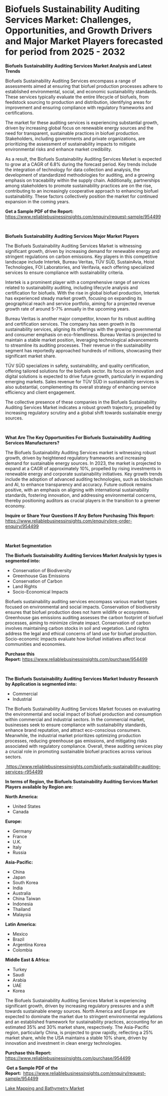 <p><h1>Biofuels Sustainability Auditing Services Market: Challenges, Opportunities, and Growth Drivers and Major Market Players forecasted for period from 2025 - 2032</h1></p><p><strong>Biofuels Sustainability Auditing Services Market Analysis and Latest Trends</strong></p>
<p><p>Biofuels Sustainability Auditing Services encompass a range of assessments aimed at ensuring that biofuel production processes adhere to established environmental, social, and economic sustainability standards. These services typically evaluate the entire lifecycle of biofuels, from feedstock sourcing to production and distribution, identifying areas for improvement and ensuring compliance with regulatory frameworks and certifications. </p><p>The market for these auditing services is experiencing substantial growth, driven by increasing global focus on renewable energy sources and the need for transparent, sustainable practices in biofuel production. Stakeholders, including governments and private organizations, are prioritizing the assessment of sustainability impacts to mitigate environmental risks and enhance market credibility. </p><p>As a result, the Biofuels Sustainability Auditing Services Market is expected to grow at a CAGR of 6.8% during the forecast period. Key trends include the integration of technology for data collection and analysis, the development of standardized methodologies for auditing, and a growing emphasis on traceability within the supply chain. Additionally, partnerships among stakeholders to promote sustainability practices are on the rise, contributing to an increasingly cooperative approach to enhancing biofuel sustainability. These factors collectively position the market for continued expansion in the coming years.</p></p>
<p><strong>Get a Sample PDF of the Report:&nbsp;</strong> <a href="https://www.reliablebusinessinsights.com/enquiry/request-sample/954499?utm_campaign=2274&utm_medium=2&utm_source=Github&utm_content=ia&utm_term=07032025&utm_id=biofuels-sustainability-auditing-services">https://www.reliablebusinessinsights.com/enquiry/request-sample/954499</a></p>
<p>&nbsp;</p>
<p><strong>Biofuels Sustainability Auditing Services Major Market Players</strong></p>
<p><p>The Biofuels Sustainability Auditing Services Market is witnessing significant growth, driven by increasing demand for renewable energy and stringent regulations on carbon emissions. Key players in this competitive landscape include Intertek, Bureau Veritas, TÜV SÜD, SustainAvia, Hoist Technologies, FOI Laboratories, and Verifavia, each offering specialized services to ensure compliance with sustainability criteria.</p><p>Intertek is a prominent player with a comprehensive range of services related to sustainability auditing, including lifecycle analysis and certification for biofuels. With the rise in global biofuel production, Intertek has experienced steady market growth, focusing on expanding its geographical reach and service portfolio, aiming for a projected revenue growth rate of around 5-7% annually in the upcoming years.</p><p>Bureau Veritas is another major competitor, known for its robust auditing and certification services. The company has seen growth in its sustainability services, aligning its offerings with the growing governmental and consumer emphasis on eco-friendliness. Bureau Veritas is projected to maintain a stable market position, leveraging technological advancements to streamline its auditing processes. Their revenue in the sustainability segment has reportedly approached hundreds of millions, showcasing their significant market share.</p><p>TÜV SÜD specializes in safety, sustainability, and quality certification, offering tailored solutions for the biofuels sector. Its focus on innovation and digital solutions is expected to drive future growth, particularly in expanding emerging markets. Sales revenue for TÜV SÜD in sustainability services is also substantial, complementing its overall strategy of enhancing service efficiency and client engagement.</p><p>The collective presence of these companies in the Biofuels Sustainability Auditing Services Market indicates a robust growth trajectory, propelled by increasing regulatory scrutiny and a global shift towards sustainable energy sources.</p></p>
<p>&nbsp;</p>
<p><strong>What Are The Key Opportunities For Biofuels Sustainability Auditing Services Manufacturers?</strong></p>
<p><p>The Biofuels Sustainability Auditing Services market is witnessing robust growth, driven by heightened regulatory frameworks and increasing demand for sustainable energy sources. In 2023, the market is projected to expand at a CAGR of approximately 10%, propelled by rising investments in renewable energy and corporate sustainability initiatives. Key growth trends include the adoption of advanced auditing technologies, such as blockchain and AI, to enhance transparency and accuracy. Future outlook remains positive, with an emphasis on aligning with international sustainability standards, fostering innovation, and addressing environmental concerns, thereby positioning auditors as crucial players in the transition to a greener economy.</p></p>
<p><strong>Inquire or Share Your Questions If Any Before Purchasing This Report:</strong> <a href="https://www.reliablebusinessinsights.com/enquiry/pre-order-enquiry/954499?utm_campaign=2274&utm_medium=2&utm_source=Github&utm_content=ia&utm_term=07032025&utm_id=biofuels-sustainability-auditing-services">https://www.reliablebusinessinsights.com/enquiry/pre-order-enquiry/954499</a></p>
<p>&nbsp;</p>
<p><strong>Market Segmentation</strong></p>
<p><strong>The Biofuels Sustainability Auditing Services Market Analysis by types is segmented into:</strong></p>
<p><ul><li>Conservation of Biodiversity</li><li>Greenhouse Gas Emissions</li><li>Conservation of Carbon</li><li>Land Rights</li><li>Socio-Economical Impacts</li></ul></p>
<p><p>Biofuels sustainability auditing services encompass various market types focused on environmental and social impacts. Conservation of biodiversity ensures that biofuel production does not harm wildlife or ecosystems. Greenhouse gas emissions auditing assesses the carbon footprint of biofuel processes, aiming to minimize climate impact. Conservation of carbon involves maintaining carbon stocks in soil and vegetation. Land rights address the legal and ethical concerns of land use for biofuel production. Socio-economic impacts evaluate how biofuel initiatives affect local communities and economies.</p></p>
<p><strong>Purchase this Report:&nbsp;</strong><a href="https://www.reliablebusinessinsights.com/purchase/954499?utm_campaign=2274&utm_medium=2&utm_source=Github&utm_content=ia&utm_term=07032025&utm_id=biofuels-sustainability-auditing-services">https://www.reliablebusinessinsights.com/purchase/954499</a></p>
<p>&nbsp;</p>
<p><strong>The Biofuels Sustainability Auditing Services Market Industry Research by Application is segmented into:</strong></p>
<p><ul><li>Commercial</li><li>Industrial</li></ul></p>
<p><p>The Biofuels Sustainability Auditing Services Market focuses on evaluating the environmental and social impact of biofuel production and consumption within commercial and industrial sectors. In the commercial market, businesses seek to ensure compliance with sustainability standards, enhance brand reputation, and attract eco-conscious consumers. Meanwhile, the industrial market prioritizes optimizing production processes, reducing greenhouse gas emissions, and mitigating risks associated with regulatory compliance. Overall, these auditing services play a crucial role in promoting sustainable biofuel practices across various sectors.</p></p>
<p><a href="https://www.reliablebusinessinsights.com/biofuels-sustainability-auditing-services-r954499?utm_campaign=2274&utm_medium=2&utm_source=Github&utm_content=ia&utm_term=07032025&utm_id=biofuels-sustainability-auditing-services">&nbsp;https://www.reliablebusinessinsights.com/biofuels-sustainability-auditing-services-r954499</a></p>
<p><strong>In terms of Region, the Biofuels Sustainability Auditing Services Market Players available by Region are:</strong></p>
<p>
    <p> <strong> North America: </strong>
        <ul>
            <li>United States</li>
            <li>Canada</li>
        </ul>
        </p> 
    <p> <strong> Europe: </strong>
        <ul>
            <li>Germany</li>
            <li>France</li>
            <li>U.K.</li>
            <li>Italy</li>
            <li>Russia</li>
        </ul>
        </p> 
    <p> <strong> Asia-Pacific: </strong>
        <ul>
            <li>China</li>
            <li>Japan</li>
            <li>South Korea</li>
            <li>India</li>
            <li>Australia</li>
            <li>China Taiwan</li>
            <li>Indonesia</li>
            <li>Thailand</li>
            <li>Malaysia</li>
        </ul>
        </p> 
    <p> <strong> Latin America: </strong>
        <ul>
            <li>Mexico</li>
            <li>Brazil</li>
            <li>Argentina Korea</li>
            <li>Colombia</li>
        </ul>
        </p> 
    <p> <strong> Middle East & Africa: </strong>
        <ul>
            <li>Turkey</li>
            <li>Saudi</li>
            <li>Arabia</li>
            <li>UAE</li>
            <li>Korea</li>
        </ul>
    </p>
    </p>
<p><p>The Biofuels Sustainability Auditing Services Market is experiencing significant growth, driven by increasing regulatory pressures and a shift towards sustainable energy sources. North America and Europe are expected to dominate the market due to stringent environmental regulations and an established framework for sustainability practices, accounting for an estimated 35% and 30% market share, respectively. The Asia-Pacific region, particularly China, is projected to grow rapidly, reflecting a 25% market share, while the USA maintains a stable 10% share, driven by innovation and investment in clean energy technologies.</p></p>
<p><strong>Purchase this Report: </strong><a href="https://www.reliablebusinessinsights.com/purchase/954499?utm_campaign=2274&utm_medium=2&utm_source=Github&utm_content=ia&utm_term=07032025&utm_id=biofuels-sustainability-auditing-services">https://www.reliablebusinessinsights.com/purchase/954499</a></p>
<p>&nbsp;<strong>Get a Sample PDF of the Report:&nbsp;&nbsp;</strong><a href="https://www.reliablebusinessinsights.com/enquiry/request-sample/954499?utm_campaign=2274&utm_medium=2&utm_source=Github&utm_content=ia&utm_term=07032025&utm_id=biofuels-sustainability-auditing-services">https://www.reliablebusinessinsights.com/enquiry/request-sample/954499</a></p>
<p><strong></strong></p>
<p><p><a href="https://github.com/AngelaWalsh696/Market-Research-Report-List-1/blob/main/lake-mapping-and-bathymetry-market.md?utm_campaign=2274&utm_medium=2&utm_source=Github&utm_content=ia&utm_term=07032025&utm_id=biofuels-sustainability-auditing-services">Lake Mapping and Bathymetry Market</a></p></p>